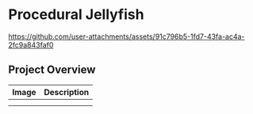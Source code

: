 # Procedural Jellyfish


https://github.com/user-attachments/assets/91c796b5-1fd7-43fa-ac4a-2fc9a843faf0


## Project Overview

| Image | Description |
| --- | --- |
|  |  |
|  |  |
